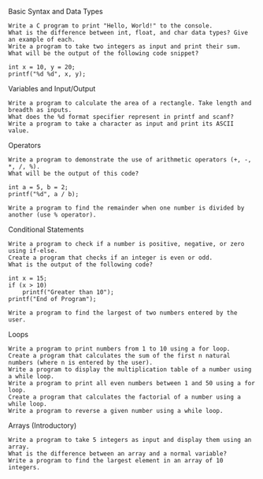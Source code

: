 Basic Syntax and Data Types

    Write a C program to print "Hello, World!" to the console.
    What is the difference between int, float, and char data types? Give an example of each.
    Write a program to take two integers as input and print their sum.
    What will be the output of the following code snippet?

    int x = 10, y = 20;
    printf("%d %d", x, y);

Variables and Input/Output

    Write a program to calculate the area of a rectangle. Take length and breadth as inputs.
    What does the %d format specifier represent in printf and scanf?
    Write a program to take a character as input and print its ASCII value.

Operators

    Write a program to demonstrate the use of arithmetic operators (+, -, *, /, %).
    What will be the output of this code?

    int a = 5, b = 2;
    printf("%d", a / b);

    Write a program to find the remainder when one number is divided by another (use % operator).

Conditional Statements

    Write a program to check if a number is positive, negative, or zero using if-else.
    Create a program that checks if an integer is even or odd.
    What is the output of the following code?

    int x = 15;
    if (x > 10)
        printf("Greater than 10");
    printf("End of Program");

    Write a program to find the largest of two numbers entered by the user.

Loops

    Write a program to print numbers from 1 to 10 using a for loop.
    Create a program that calculates the sum of the first n natural numbers (where n is entered by the user).
    Write a program to display the multiplication table of a number using a while loop.
    Write a program to print all even numbers between 1 and 50 using a for loop.
    Create a program that calculates the factorial of a number using a while loop.
    Write a program to reverse a given number using a while loop.

Arrays (Introductory)

    Write a program to take 5 integers as input and display them using an array.
    What is the difference between an array and a normal variable?
    Write a program to find the largest element in an array of 10 integers.


